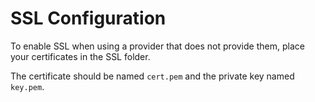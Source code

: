 # SSL Configuration

To enable SSL when using a provider that does not provide them, place your certificates in the SSL folder.

The certificate should be named `cert.pem` and the private key named `key.pem`.
